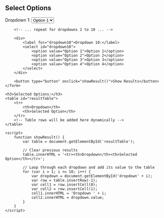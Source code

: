 <!DOCTYPE html>
<html>
<head>
    <title>Dropdown Selection and Table Display</title>
    <style>
        table, th, td {
            border: 1px solid black;
            border-collapse: collapse;
        }
        th, td {
            padding: 5px;
            text-align: left;
        }
    </style>
</head>
<body>
    <h2>Select Options</h2>
    <form id="selectionForm">
        <!-- Creating 10 dropdown fields -->
        <!-- Repeat the following block for dropdowns 2 to 10 -->
        <div>
            <label for="dropdown1">Dropdown 1:</label>
            <select id="dropdown1">
                <option value="Option 1">Option 1</option>
                <option value="Option 2">Option 2</option>
                <option value="Option 3">Option 3</option>
                <option value="Option 4">Option 4</option>
            </select>
        </div>

        <!-- ... repeat for dropdowns 2 to 10 ... -->

        <div>
            <label for="dropdown10">Dropdown 10:</label>
            <select id="dropdown10">
                <option value="Option 1">Option 1</option>
                <option value="Option 2">Option 2</option>
                <option value="Option 3">Option 3</option>
                <option value="Option 4">Option 4</option>
            </select>
        </div>

        <button type="button" onclick="showResult()">Show Results</button>
    </form>

    <h3>Selected Options:</h3>
    <table id="resultTable">
        <tr>
            <th>Dropdown</th>
            <th>Selected Option</th>
        </tr>
        <!-- Table rows will be added here dynamically -->
    </table>

    <script>
        function showResult() {
            var table = document.getElementById('resultTable');

            // Clear previous results
            table.innerHTML = '<tr><th>Dropdown</th><th>Selected Option</th></tr>';

            // Loop through each dropdown and add its value to the table
            for (var i = 1; i <= 10; i++) {
                var dropdown = document.getElementById('dropdown' + i);
                var row = table.insertRow(-1);
                var cell1 = row.insertCell(0);
                var cell2 = row.insertCell(1);
                cell1.innerHTML = 'Dropdown ' + i;
                cell2.innerHTML = dropdown.value;
            }
        }
    </script>
</body>
</html>
